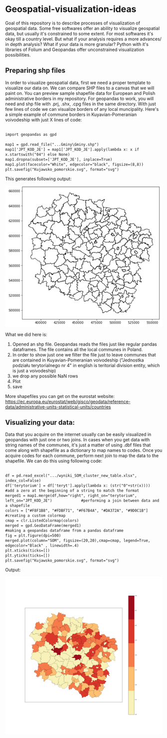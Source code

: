 # Geospatial-visualization-ideas
Goal of this repository is to describe processes of visualization of geospatial data. Some free softwares offer an ability to visualize geospatial data, but usually it's constrained to some extent. For most softwares it's okay till a country level. But what if your analysis requires a more advances/ in depth analysis? What if your data is more granular? Python with it's libraries of Folium and Geopandas offer unconstrained visualization possibilities.  


## Preparing shp files

In order to visualize geospatial data, first we need a proper template to visualize our data on. We can compare SHP files to a canvas that we will paint on. You can preview sample shapefile data for European and Polish administrative borders in my repository. For geopandas to work, you will need and shp file with .prj, .shx, .cpg files in the same directory. With just few lines of code we can visualize borders of any local muncipality. Here's a simple example of commune borders in Kuyavian-Pomeranian voivodeship with just X lines of code:

```

import geopandas as gpd

map1 = gpd.read_file("...Gminy\Gminy.shp")
map1['JPT_KOD_JE'] = map1['JPT_KOD_JE'].apply(lambda x: x if x.startswith("04") else None)
map1.dropna(subset=['JPT_KOD_JE'], inplace=True)
map1.plot(facecolor="White", edgecolor="black", figsize=(8,8))
plt.savefig("Kujawsko_pomorskie.svg", format="svg")

```

This generates following output:

![alt text](https://github.com/Gebiqs/Geospatial-visualization-ideas/blob/main/Kujawsko-%20Pomorskie%20-%20borders.png)

What we did here is:
1. Opened an shp file. Geopandas reads the files just like regular pandas dataframes. The file contains all the local communes in Poland.
2. In order to show just one we filter the file just to leave communes that are contained in Kuyavian-Pomeranian voivodeship ("Jednostka podziału terytorialnego nr 4" in english is teritorial division entity, which is just a voivodeship)
3. we drop any possible NaN rows
4. Plot
5. save  


More shapefiles you can get on the eurostat website: https://ec.europa.eu/eurostat/web/gisco/geodata/reference-data/administrative-units-statistical-units/countries


## Visualizing your data:

Data that you acquire on the internet usually can be easily visualized in geopandas with just one or two joins. In cases when you get data with string names of the communes, it's just a matter of  using .dbf files that come along with shapefile as a dictionary to map names to codes. Once you acquire codes for each commune, perform next join to map the data to the shapefile. We can do this using following code: 

```

df = pd.read_excel(".../wyniki_SOM_cluster_new_table.xlsx", index_col=False)
df['terytorium'] = df['teryt'].apply(lambda x: (str("0"+str(x))))                             #add a zero at the beginning of a string to match the format
merged1 = map1.merge(df,how="right", right_on="terytorium", left_on="JPT_KOD_JE")             #performing a join between data and a shapefile
colors = ["#F8F1B8", "#FDBF71", "#F67B4A", "#DA372A", "#9D0C1B"]                              #creating a custom colormap
cmap = clr.ListedColormap(colors)
merged = gpd.GeoDataFrame(merged1)                                                            #making a geopandas dataframe from a pandas dataframe
fig = plt.figure(dpi=500)
merged.plot(column="SOM", figsize=(20,20),cmap=cmap, legend=True, edgecolor="Black" , linewidth=.4)
plt.xticks(ticks=[])
plt.yticks(ticks=[])
plt.savefig("Kujawsko_pomorskie.svg", format="svg")

```
Output:

![alt text](https://github.com/Gebiqs/Geospatial-visualization-ideas/blob/main/Kujawsko_pomorskie.png)

